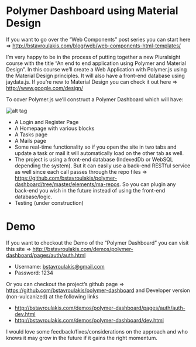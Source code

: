 # Polymer Dashboard using Material Design

If you want to go over the “Web Components” post series you can start here => http://bstavroulakis.com/blog/web/web-components-html-templates/

I’m very happy to be in the process of putting together a new Pluralsight course with the title “An end to end application using Polymer and Material Design”. In this course we’ll create a Web Application with Polymer.js using the Material Design principles. It will also have a front-end database using jaydata.js. If you’re new to Material Design you can check it out here =>  http://www.google.com/design/

To cover Polymer.js we’ll construct a Polymer Dashboard which will have:

![alt tag](http://bstavroulakis.com/blog/wp-content/uploads/2015/02/materialAdmin.jpg)

- A Login and Register Page
- A Homepage with various blocks
- A Tasks page
- A Mails page
- Some real-time functionality so if you open the site in two tabs and update a task or mail it will automatically load on the other tab as well.
- The project is using a front-end database (IndexedDb or WebSQL depending the system). But it can easily use a back-end RESTful service as well since each call passes through the repo files => https://github.com/bstavroulakis/polymer-dashboard/tree/master/elements/ma-repos. So you can plugin any back-end you wish in the future instead of using the front-end database/logic.
- Testing (under construction)

# Demo

If you want to checkout the Demo of the “Polymer Dashboard” you can visit this site => http://bstavroulakis.com/demos/polymer-dashboard/pages/auth/auth.html

- Username: bstavroulakis@gmail.com
- Password: 1234

Or you can checkout the project’s github page => https://github.com/bstavroulakis/polymer-dashboard and Developer version (non-vulcanized) at the following links

- http://bstavroulakis.com/demos/polymer-dashboard/pages/auth/auth-dev.html
- http://bstavroulakis.com/demos/polymer-dashboard/dev.html

I would love some feedback/fixes/considerations on the approach and who knows it may grow in the future if it gains the right momentum.
